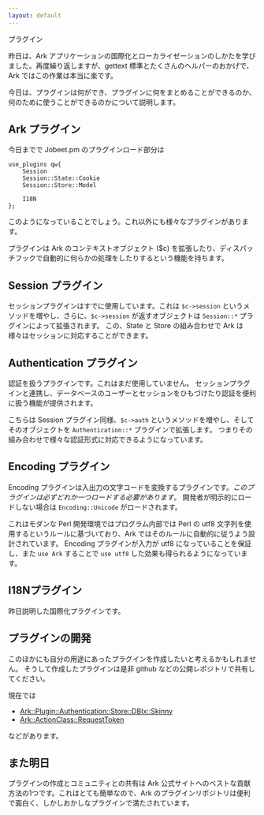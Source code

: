 ```yaml
---
layout: default
---
```


プラグイン

昨日は、Ark アプリケーションの国際化とローカライゼーションのしかたを学びました。再度繰り返しますが、gettext 標準とたくさんのヘルパーのおかげで、Ark ではこの作業は本当に楽です。

今日は、プラグインは何ができ、プラグインに何をまとめることができるのか、何のために使うことができるのかについて説明します。


Ark プラグイン
------------

今日までで Jobeet.pm のプラグインロード部分は

    use_plugins qw{
        Session
        Session::State::Cookie
        Session::Store::Model

        I18N
    };

このようになっていることでしょう。これ以外にも様々なプラグインがあります。

プラグインは Ark のコンテキストオブジェクト ($c) を拡張したり、ディスパッチフックで自動的に何らかの処理をしたりするという機能を持ちます。


Session プラグイン
-----------------

セッションプラグインはすでに使用しています。これは `$c->session` というメソッドを増やし、さらに、`$c->session` が返すオブジェクトは `Session::*` プラグインによって拡張されます。
この、State と Store の組み合わせで Ark は様々はセッションに対応することができます。


Authentication プラグイン
-----------------------

認証を扱うプラグインです。これはまだ使用していません。
セッションプラグインと連携し、データベースのユーザーとセッションをひもづけたり認証を便利に扱う機能が提供されます。

こちらは Session プラグイン同様、`$c->auth` というメソッドを増やし、そしてそのオブジェクトを `Authentication::*` プラグインで拡張します。
つまりその組み合わせで様々な認証形式に対応できるようになっています。


Encoding プラグイン
-----------------

Encoding プラグインは入出力の文字コードを変換するプラグインです。*このプラグインは必ずどれか一つロードする必要があります*。
開発者が明示的にロードしない場合は `Encoding::Unicode` がロードされます。

これはモダンな Perl 開発環境ではプログラム内部では Perl の utf8 文字列を使用するというルールに基づいており、Ark ではそのルールに自動的に従うよう設計されています。
Encoding プラグインが入力が utf8 になっていることを保証し、また `use Ark` することで `use utf8` した効果も得られるようになっています。


I18Nプラグイン
------------

昨日説明した国際化プラグインです。


プラグインの開発
--------------

このほかにも自分の用途にあったプラグインを作成したいと考えるかもしれません。
そうして作成したプラグインは是非 github などの公開レポジトリで共有してください。

現在では

 * [Ark::Plugin::Authentication::Store::DBIx::Skinny](http://github.com/nekoya/p5-ark-plugin-authentication-store-dbix-skinny)
 * [Ark::ActionClass::RequestToken](http://github.com/nekoya/p5-ark-actionclass-requesttoken)

などがあります。


また明日
-------

プラグインの作成とコミュニティとの共有は Ark 公式サイトへのベストな貢献方法の1つです。これはとても簡単なので、Ark のプラグインリポジトリは便利で面白く、しかしおかしなプラグインで満たされています。
